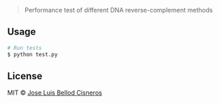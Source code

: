 
> Performance test of different DNA reverse-complement methods

## Usage


```sh
# Run tests
$ python test.py
```


## License

MIT © [Jose Luis Bellod Cisneros](https://github.com/josl)
